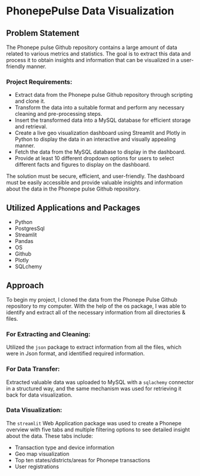 # PhonepePulse Data Visualization

## Problem Statement
The Phonepe pulse Github repository contains a large amount of data related to various metrics and statistics. The goal is to extract this data and process it to obtain insights and information that can be visualized in a user-friendly manner. 

### Project Requirements:
- Extract data from the Phonepe pulse Github repository through scripting and clone it.
- Transform the data into a suitable format and perform any necessary cleaning and pre-processing steps.
- Insert the transformed data into a MySQL database for efficient storage and retrieval.
- Create a live geo visualization dashboard using Streamlit and Plotly in Python to display the data in an interactive and visually appealing manner.
- Fetch the data from the MySQL database to display in the dashboard.
- Provide at least 10 different dropdown options for users to select different facts and figures to display on the dashboard.

The solution must be secure, efficient, and user-friendly. The dashboard must be easily accessible and provide valuable insights and information about the data in the Phonepe pulse Github repository.

## Utilized Applications and Packages
- Python
- PostgresSql
- Streamlit
- Pandas
- OS
- Github
- Plotly
- SQLchemy

## Approach
To begin my project, I cloned the data from the Phonepe Pulse Github repository to my computer. With the help of the os package, I was able to identify and extract all of the necessary information from all directories & files.

### For Extracting and Cleaning:
Utilized the `json` package to extract information from all the files, which were in Json format, and identified required information.

### For Data Transfer:
Extracted valuable data was uploaded to MySQL with a `sqlachemy` connector in a structured way, and the same mechanism was used for retrieving it back for data visualization.

### Data Visualization:
The `streamlit` Web Application package was used to create a Phonepe overview with five tabs and multiple filtering options to see detailed insight about the data. These tabs include:
- Transaction type and device information
- Geo map visualization
- Top ten states/districts/areas for Phonepe transactions
- User registrations

